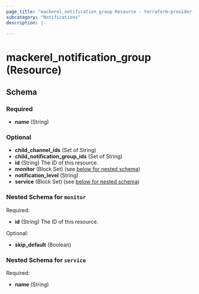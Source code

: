 ```yaml
---
page_title: "mackerel_notification_group Resource - terraform-provider-mackerel"
subcategory: "Notifications"
description: |-
  
---
```


# mackerel_notification_group (Resource)





<!-- schema generated by tfplugindocs -->
## Schema

### Required

- **name** (String)

### Optional

- **child_channel_ids** (Set of String)
- **child_notification_group_ids** (Set of String)
- **id** (String) The ID of this resource.
- **monitor** (Block Set) (see [below for nested schema](#nestedblock--monitor))
- **notification_level** (String)
- **service** (Block Set) (see [below for nested schema](#nestedblock--service))

<a id="nestedblock--monitor"></a>
### Nested Schema for `monitor`

Required:

- **id** (String) The ID of this resource.

Optional:

- **skip_default** (Boolean)


<a id="nestedblock--service"></a>
### Nested Schema for `service`

Required:

- **name** (String)


